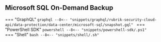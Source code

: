 ## Microsoft SQL On-Demand Backup

=== "GraphQL"
    ```graphql
    --8<-- "snippets/graphql/rubrik-security-cloud-api/data-protection/data-center/microsoft-sql/snapshot.gql"
    ```
=== "PowerShell SDK"
    ```powershell
    --8<-- "snippets/powershell-sdk/.ps1"
    ```
=== "Shell"
    ```bash
    --8<-- "snippets/shell/.sh"
    ```
